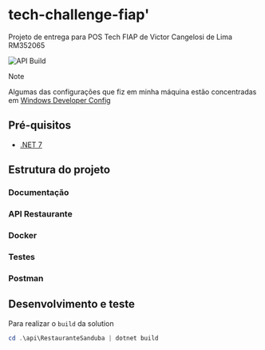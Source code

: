 # tech-challenge-fiap'
Projeto de entrega para POS Tech FIAP de Victor Cangelosi de Lima RM352065

![API Build](https://github.com/PosTech-SotfwareArchitecture-RM352065/tech-challenge-fiap/blob/main/.github/build.yml/badge.svg)


> [!Note]
> 
> Algumas das configurações que fiz em minha máquina estão concentradas em [Windows Developer Config](https://github.com/cangelosilima/windows-developer-config)

## Pré-quisitos

* [.NET 7](https://dotnet.microsoft.com/pt-br/download/dotnet/7.0)

## Estrutura do projeto

### Documentação
### API Restaurante
### Docker
### Testes
### Postman

## Desenvolvimento e teste

Para realizar o `build` da solution
```powershell
cd .\api\RestauranteSanduba | dotnet build
```


